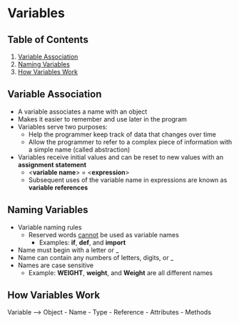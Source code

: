 # Variables

## Table of Contents

1. [Variable Association](#variable-association)
2. [Naming Variables](#naming-variables)
3. [How Variables Work](#how-variables-work)

## Variable Association

- A variable associates a name with an object
- Makes it easier to remember and use later in the program
- Variables serve two purposes:
    - Help the programmer keep track of data that changes over time
    - Allow the programmer to refer to a complex piece of information with a simple name (called abstraction)
- Variables receive initial values and can be reset to new values with an **assignment statement**
    - <**variable name**> = <**expression**>
    - Subsequent uses of the variable name in expressions are known as **variable references**

## Naming Variables

- Variable naming rules
    - Reserved words <u>cannot</u> be used as variable names
        - Examples: **if**, **def**, and **import**
- Name must begin with a letter or _
- Name can contain any numbers of letters, digits, or _
- Names are case sensitive
    - Example: **WEIGHT**, **weight**, and **Weight** are all different names

## How Variables Work

Variable     -->     Object
    - Name              - Type
    - Reference         - Attributes
                        - Methods

